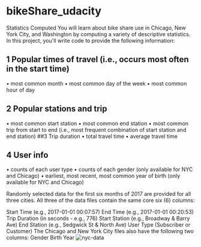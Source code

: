 # bikeShare_udacity
Statistics Computed
You will learn about bike share use in Chicago, New York City, and Washington by computing a variety of descriptive statistics. In this project, you'll write code to provide the following information:

## 1 Popular times of travel (i.e., occurs most often in the start time)

•	most common month
•	most common day of the week
•	most common hour of day
## 2 Popular stations and trip
•	most common start station
•	most common end station
•	most common trip from start to end (i.e., most frequent combination of start station and end station)
 ##3 Trip duration
•	total travel time
•	average travel time
## 4 User info
•	counts of each user type
•	counts of each gender (only available for NYC and Chicago)
•	earliest, most recent, most common year of birth (only available for NYC and Chicago)

Randomly selected data for the first six months of 2017 are provided for all three cities. All three of the data files contain the same core six (6) columns:

Start Time (e.g., 2017-01-01 00:07:57)
End Time (e.g., 2017-01-01 00:20:53)
Trip Duration (in seconds - e.g., 776)
Start Station (e.g., Broadway & Barry Ave)
End Station (e.g., Sedgwick St & North Ave)
User Type (Subscriber or Customer)
The Chicago and New York City files also have the following two columns:
Gender
Birth Year
![nyc-data](https://user-images.githubusercontent.com/75946833/168444315-fe669985-14bd-4d4b-88a5-1d5229b876e8.png)

